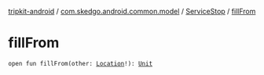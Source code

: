 [tripkit-android](../../index.md) / [com.skedgo.android.common.model](../index.md) / [ServiceStop](index.md) / [fillFrom](./fill-from.md)

# fillFrom

`open fun fillFrom(other: `[`Location`](../-location/index.md)`!): `[`Unit`](https://kotlinlang.org/api/latest/jvm/stdlib/kotlin/-unit/index.html)